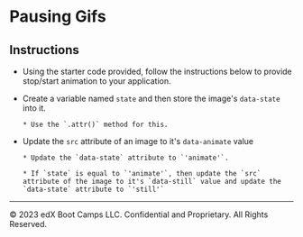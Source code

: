 # Pausing Gifs

## Instructions

- Using the starter code provided, follow the instructions below to provide stop/start animation to your application.

- Create a variable named `state` and then store the image's `data-state` into it.

      * Use the `.attr()` method for this.

- Update the `src` attribute of an image to it's `data-animate` value

      * Update the `data-state` attribute to `'animate'`.

      * If `state` is equal to `'animate'`, then update the `src` attribute of the image to it's `data-still` value and update the `data-state` attribute to `'still'`

---

© 2023 edX Boot Camps LLC. Confidential and Proprietary. All Rights Reserved.
